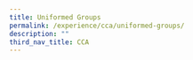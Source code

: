 ```yaml
---
title: Uniformed Groups
permalink: /experience/cca/uniformed-groups/
description: ""
third_nav_title: CCA
---
```

